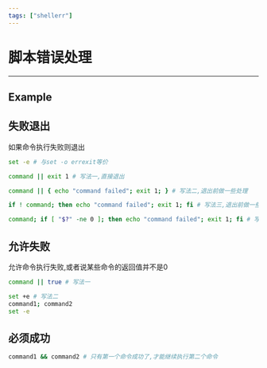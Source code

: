 ```yaml
---
tags: ["shellerr"]
---
```

# 脚本错误处理
---
## Example

## 失败退出

如果命令执行失败则退出

```bash
set -e # 与set -o errexit等价

command || exit 1 # 写法一,直接退出

command || { echo "command failed"; exit 1; } # 写法二,退出前做一些处理

if ! command; then echo "command failed"; exit 1; fi # 写法三,退出前做一些处理

command; if [ "$?" -ne 0 ]; then echo "command failed"; exit 1; fi # 写法四
```

## 允许失败

允许命令执行失败,或者说某些命令的返回值并不是0

```bash
command || true # 写法一

set +e # 写法二
command1; command2
set -e
```

## 必须成功

```bash
command1 && command2 # 只有第一个命令成功了,才能继续执行第二个命令
```
